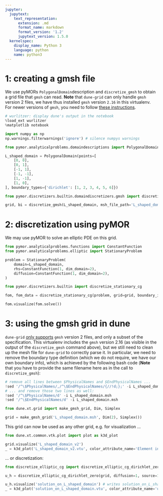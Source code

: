 ```yaml
---
jupyter:
  jupytext:
    text_representation:
      extension: .md
      format_name: markdown
      format_version: '1.2'
      jupytext_version: 1.5.0
  kernelspec:
    display_name: Python 3
    language: python
    name: python3
---
```


# 1: creating a gmsh file

We use pyMORs `PolygonalDomain`description and `discretize_gmsh` to obtain a grid file that `gmsh` can read. **Note** that `dune-grid` can only handle `gmsh` version 2 files, we have thus installed `gmsh` version `2.16` in this virtualenv. For newer versions of `gmsh`,  you need to follow [these instructions](https://gitlab.dune-project.org/core/dune-grid/issues/85).

```python
# wurlitzer: display dune's output in the notebook
%load_ext wurlitzer
%matplotlib notebook

import numpy as np
np.warnings.filterwarnings('ignore') # silence numpys warnings
```

```python
from pymor.analyticalproblems.domaindescriptions import PolygonalDomain

L_shaped_domain = PolygonalDomain(points=[
    [0, 0],
    [0, 1],
    [-1, 1],
    [-1, -1],
    [1, -1],
    [1, 0],
], boundary_types={'dirichlet': [1, 2, 3, 4, 5, 6]})
```

```python
from pymor.discretizers.builtin.domaindiscretizers.gmsh import discretize_gmsh

grid, bi = discretize_gmsh(L_shaped_domain, msh_file_path='L_shaped_domain.msh')
```

# 2: discretization using pyMOR

We may use pyMOR to solve an elliptic PDE on this grid.

```python
from pymor.analyticalproblems.functions import ConstantFunction
from pymor.analyticalproblems.elliptic import StationaryProblem

problem = StationaryProblem(
    domain=L_shaped_domain,
    rhs=ConstantFunction(1, dim_domain=2),
    diffusion=ConstantFunction(1, dim_domain=2),
)
```

```python
from pymor.discretizers.builtin import discretize_stationary_cg

fom, fom_data = discretize_stationary_cg(problem, grid=grid, boundary_info=bi)
```

```python
fom.visualize(fom.solve())
```

# 3: using the gmsh grid in dune

`dune-grid` [only supports](https://gitlab.dune-project.org/core/dune-grid/issues/85) `gmsh` version 2 files, and only a subset of the specification.
This virtualenv includes the `gmsh` version 2.16 (as visible in the output of the `discretize_gmsh` command above), but we still need to clean up the mesh file for `dune-grid` to correctly parse it.
In particular, we need to remove the boundary type definition (which we do not require, we have our own boundary info), which is achieved by the following bash code (**Note** that you have to provide the same filename here as in the call to `discretize_gmsh`):

```python
# remove all lines between $PhysicalNames and $EndPhysicalNames ...
!sed '/^\$PhysicalNames/,/^\$EndPhysicalNames/{//!d;};' -i L_shaped_domain.msh
# ... and remove those two lines as well:
!sed '/^\$PhysicalNames/d' -i L_shaped_domain.msh
!sed '/^\$EndPhysicalNames/d' -i L_shaped_domain.msh
```

```python
from dune.xt.grid import make_gmsh_grid, Dim, Simplex

grid = make_gmsh_grid('L_shaped_domain.msh', Dim(2), Simplex())
```

This grid can now be used as any other grid, e.g. for visualization ...

```python
from dune.xt.common.vtk.plot import plot as k3d_plot

grid.visualize('L_shaped_domain_v2')
_ = k3d_plot('L_shaped_domain_v2.vtu', color_attribute_name='Element index')
```

... or discretization:

```python
from discretize_elliptic_cg import discretize_elliptic_cg_dirichlet_zero

u_h = discretize_elliptic_cg_dirichlet_zero(grid, diffusion=1, source=1)

u_h.visualize('solution_on_L_shaped_domain') # writes solution_on_L_shaped_domain.vtu
_ = k3d_plot('solution_on_L_shaped_domain.vtu', color_attribute_name='u_h')
```
